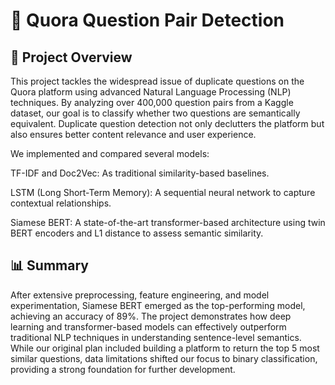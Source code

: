 # 🧠 Quora Question Pair Detection
## 📘 Project Overview
This project tackles the widespread issue of duplicate questions on the Quora platform using advanced Natural Language Processing (NLP) techniques. By analyzing over 400,000 question pairs from a Kaggle dataset, our goal is to classify whether two questions are semantically equivalent. Duplicate question detection not only declutters the platform but also ensures better content relevance and user experience.

We implemented and compared several models:

TF-IDF and Doc2Vec: As traditional similarity-based baselines.

LSTM (Long Short-Term Memory): A sequential neural network to capture contextual relationships.

Siamese BERT: A state-of-the-art transformer-based architecture using twin BERT encoders and L1 distance to assess semantic similarity.

## 📊 Summary
After extensive preprocessing, feature engineering, and model experimentation, Siamese BERT emerged as the top-performing model, achieving an accuracy of 89%. The project demonstrates how deep learning and transformer-based models can effectively outperform traditional NLP techniques in understanding sentence-level semantics. While our original plan included building a platform to return the top 5 most similar questions, data limitations shifted our focus to binary classification, providing a strong foundation for further development.

